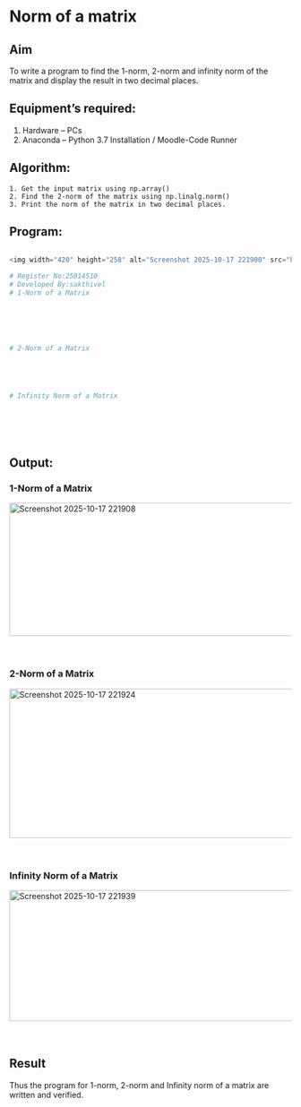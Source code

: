 # Norm of a matrix
## Aim
To write a program to find the 1-norm, 2-norm and infinity norm of the matrix and display the result in two decimal places.
## Equipment’s required:
1.	Hardware – PCs
2.	Anaconda – Python 3.7 Installation / Moodle-Code Runner
## Algorithm:
	1. Get the input matrix using np.array()   
    2. Find the 2-norm of the matrix using np.linalg.norm()
	3. Print the norm of the matrix in two decimal places.
## Program:
```Python

<img width="420" height="258" alt="Screenshot 2025-10-17 221900" src="https://github.com/user-attachments/assets/c31c1acb-e4d4-479b-a369-87bf229c9927" />

# Register No:25014510
# Developed By:sakthivel
# 1-Norm of a Matrix






# 2-Norm of a Matrix





# Infinity Norm of a Matrix







```
## Output:
### 1-Norm of a Matrix
<img width="602" height="238" alt="Screenshot 2025-10-17 221908" src="https://github.com/user-attachments/assets/d73b9e5f-dda5-4883-8e1c-d8d3831e926a" />

<br>
<br>
<br>

### 2-Norm of a Matrix
<img width="540" height="267" alt="Screenshot 2025-10-17 221924" src="https://github.com/user-attachments/assets/67a1cf5c-989d-40dc-934c-b56ee55e9a83" />

<br>
<br>
<br>

### Infinity Norm of a Matrix
<img width="591" height="234" alt="Screenshot 2025-10-17 221939" src="https://github.com/user-attachments/assets/b226cdb1-db98-46b9-a418-49160083c0cb" /> 

<br>
<br>
<br>

## Result
Thus the program for 1-norm, 2-norm and Infinity norm of a matrix are written and verified.
